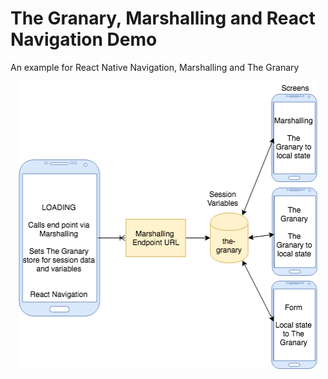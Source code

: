 # The Granary, Marshalling and React Navigation Demo
An example for React Native Navigation, Marshalling and The Granary

<p align="center">
  <img width="478" height="460" src="https://github.com/MarshalPaterson/TheGranaryMarshallingNavigation/blob/master/assets/the-granary-demo.png?raw=true">
</p>
